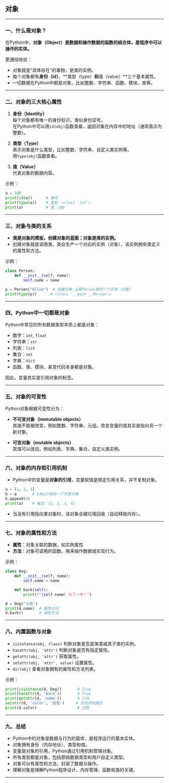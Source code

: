 ## **对象**

---

### 一、什么是对象？

在Python中，**对象（Object）是数据和操作数据的函数的结合体，是程序中可以操作的实体。**

更通俗地说：

- 对象就是“具体存在”的事物，是类的实例。
- 每个对象都有**身份（id）**、**类型（type）**和**值（value）**三个基本属性。
- 一切数据在Python中都是对象，比如整数、字符串、函数、模块、类等。

---

### 二、对象的三大核心属性

1. **身份（Identity）**  
   每个对象都有唯一的身份标识，类似身份证号。  
   在Python中可以用`id(obj)`函数查看，返回对象在内存中的地址（通常表示为整数）。

2. **类型（Type）**  
   表示对象是什么类型，比如整数、字符串、自定义类实例等。  
   用`type(obj)`函数查看。

3. **值（Value）**  
   代表对象的数据内容。

示例：

```python
a = 100
print(id(a))      # 身份
print(type(a))    # 类型：<class 'int'>
print(a)          # 值：100
```

---

### 三、对象与类的关系

- **类是对象的模板，创建对象的蓝图；对象是类的实例。**  
- 创建对象就是调用类，类会生产一个对应的实例（对象），该实例拥有类定义的属性和方法。

示例：

```python
class Person:
    def __init__(self, name):
        self.name = name

p = Person("Alice")  # 创建对象，p是Person类的一个实例（对象）
print(type(p))      # <class '__main__.Person'>
```

---

### 四、Python中一切都是对象

Python中常见的所有数据类型本质上都是对象：  

- 数字：`int`, `float`  
- 字符串：`str`  
- 列表：`list`  
- 集合：`set`  
- 字典：`dict`  
- 函数、类、模块，甚至代码本身都是对象。

因此，变量其实是引用对象的标签。

---

### 五、对象的可变性

Python对象根据可变性分为：

- **不可变对象（immutable objects）**  
  其值不能被改变，例如整数、字符串、元组。改变变量的值其实是指向另一个新对象。

- **可变对象（mutable objects）**  
  其值可以改动，例如列表、字典、集合、自定义类实例。

---

### 六、对象的内存和引用机制

- Python中的变量是**对象的引用**，变量赋值是绑定引用关系，并不复制对象。

```python
a = [1, 2, 3]
b = a       # b和a引用同一个列表对象
b.append(4)
print(a)    # 输出：[1, 2, 3, 4]
```

- 当没有引用指向某对象时，该对象会被垃圾回收（自动释放内存）。

---

### 七、对象的属性和方法

- **属性**：对象关联的数据，如实例属性  
- **方法**：对象可调用的函数，用来操作数据或实现行为。

示例：

```python
class Dog:
    def __init__(self, name):
        self.name = name

    def bark(self):
        print(f"{self.name} 叫了一声！")

d = Dog("小白")
print(d.name)  # 属性访问
d.bark()       # 调用方法
```

---

### 八、内置函数与对象

- `isinstance(obj, Class)` 判断对象是否是某类或其子类的实例。
- `hasattr(obj, 'attr')` 判断对象是否有指定属性。
- `getattr(obj, 'attr')` 获取属性。
- `setattr(obj, 'attr', value)` 设置属性。
- `dir(obj)` 查看对象拥有的属性和方法列表。

示例：

```python
print(isinstance(d, Dog))       # True
print(hasattr(d, 'bark'))       # True
print(getattr(d, 'name'))       # 小白
setattr(d, 'color', '白色')     # 动态添加属性
print(d.color)                  # 白色
```

---

### 九、总结

- Python中的对象是数据与行为的载体，是程序运行的基本实体。
- 对象拥有身份（内存地址）、类型和值。
- 变量是对象的引用，Python通过引用机制管理对象。
- 所有类型都是对象，包括原始数据类型和用户自定义类型。
- 对象可以有属性和方法，封装了数据与操作。
- 理解对象是理解Python程序设计、内存管理、函数和类的关键。

---



## 